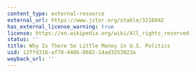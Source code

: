 ```yaml
---
content_type: external-resource
external_url: https://www.jstor.org/stable/3216842
has_external_license_warning: true
license: https://en.wikipedia.org/wiki/All_rights_reserved
status: ''
title: Why Is There So Little Money in U.S. Politics
uid: 12ffd316-af78-440b-8682-14ad3253023a
wayback_url: ''
---
```

